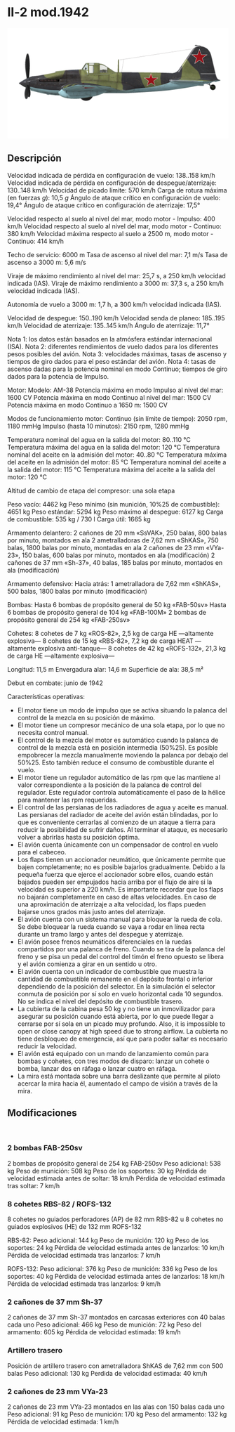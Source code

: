 # Il-2 mod.1942

![il2m42](../images/il2m42.png)

## Descripción

Velocidad indicada de pérdida en configuración de vuelo: 138..158 km/h
Velocidad indicada de pérdida en configuración de despegue/aterrizaje: 130..148 km/h
Velocidad de picado límite: 570 km/h
Carga de rotura máxima (en fuerzas <i>g</i>): 10,5 <i>g</i>
Ángulo de ataque crítico en configuración de vuelo: 19,4°
Ángulo de ataque crítico en configuración de aterrizaje: 17,5°

Velocidad respecto al suelo al nivel del mar, modo motor - Impulso: 400 km/h
Velocidad respecto al suelo al nivel del mar, modo motor - Continuo: 380 km/h
Velocidad máxima respecto al suelo a 2500 m, modo motor - Continuo: 414 km/h

Techo de servicio: 6000 m
Tasa de ascenso al nivel del mar: 7,1 m/s
Tasa de ascenso a 3000 m: 5,6 m/s

Viraje de máximo rendimiento al nivel del mar: 25,7 s, a 250 km/h velocidad indicada (IAS).
Viraje de máximo rendimiento a 3000 m: 37,3 s, a 250 km/h velocidad indicada (IAS).

Autonomía de vuelo a 3000 m: 1,7 h, a 300 km/h velocidad indicada (IAS).

Velocidad de despegue: 150..190 km/h
Velocidad senda de planeo: 185..195 km/h
Velocidad de aterrizaje: 135..145 km/h
Ángulo de aterrizaje: 11,7°

Nota 1: los datos están basados en la atmósfera estándar internacional (ISA).
Nota 2: diferentes rendimientos de vuelo dados para los diferentes pesos posibles del avión.
Nota 3: velocidades máximas, tasas de ascenso y tiempos de giro dados para el peso estándar del avión.
Nota 4: tasas de ascenso dadas para la potencia nominal en modo Continuo; tiempos de giro dados para la potencia de Impulso.

Motor:
Modelo: AM-38
Potencia máxima en modo Impulso al nivel del mar: 1600 CV
Potencia máxima en modo Continuo al nivel del mar: 1500 CV
Potencia máxima en modo Continuo a 1650 m: 1500 CV

Modos de funcionamiento motor:
Continuo (sin límite de tiempo): 2050 rpm, 1180 mmHg
Impulso (hasta 10 minutos): 2150 rpm, 1280 mmHg

Temperatura nominal del agua en la salida del motor: 80..110 °C
Temperatura máxima del agua en la salida del motor: 120 °C
Temperatura nominal del aceite en la admisión del motor: 40..80 °C
Temperatura máxima del aceite en la admisión del motor: 85 °C
Temperatura nominal del aceite a la salida del motor: 115 °C
Temperatura máxima del aceite a la salida del motor: 120 °C

Altitud de cambio de etapa del compresor: una sola etapa

Peso vacío: 4462 kg
Peso mínimo (sin munición, 10%25 de combustible): 4651 kg
Peso estándar: 5294 kg
Peso máximo al despegue: 6127 kg
Carga de combustible: 535 kg / 730 l
Carga útil: 1665 kg

Armamento delantero:
2 cañones de 20 mm «SsVAK», 250 balas, 800 balas por minuto, montados en ala
2 ametralladoras de 7,62 mm «ShKAS», 750 balas, 1800 balas por minuto, montadas en ala
2 cañones de 23 mm «VYa-23», 150 balas, 600 balas por minuto, montados en ala (modificación)
2 cañones de 37 mm «Sh-37», 40 balas, 185 balas por minuto, montados en ala (modificación)

Armamento defensivo:
Hacia atrás: 1 ametralladora de 7,62 mm «ShKAS», 500 balas, 1800 balas por minuto (modificación)

Bombas:
Hasta 6 bombas de propósito general de 50 kg «FAB-50sv»
Hasta 6 bombas de propósito general de 104 kg «FAB-100M»
2 bombas de propósito general de 254 kg «FAB-250sv»

Cohetes:
8 cohetes de 7 kg «ROS-82», 2,5 kg de carga HE —altamente explosiva—
8 cohetes de 15 kg «RBS-82», 7,2 kg de carga HEAT —altamente explosiva anti-tanque—
8 cohetes de 42 kg «ROFS-132», 21,3 kg de carga HE —altamente explosiva—

Longitud: 11,5 m
Envergadura alar: 14,6 m
Superficie de ala: 38,5 m²

Debut en combate: junio de 1942

Características operativas:
- El motor tiene un modo de impulso que se activa situando la palanca del control de la mezcla en su posición de máximo.
- El motor tiene un compresor mecánico de una sola etapa, por lo que no necesita control manual.
- El control de la mezcla del motor es automático cuando la palanca de control de la mezcla está en posición intermedia (50%25). Es posible empobrecer la mezcla manualmente moviendo la palanca por debajo del 50%25. Esto también reduce el consumo de combustible durante el vuelo.
- El motor tiene un regulador automático de las rpm que las mantiene al valor correspondiente a la posición de la palanca de control del regulador. Este regulador controla automáticamente el paso de la hélice para mantener las rpm requeridas.
- El control de las persianas de los radiadores de agua y aceite es manual. Las persianas del radiador de aceite del avión están blindadas, por lo que es conveniente cerrarlas al comienzo de un ataque a tierra para reducir la posibilidad de sufrir daños. Al terminar el ataque, es necesario volver a abrirlas hasta su posición óptima.
- El avión cuenta únicamente con un compensador de control en vuelo para el cabeceo.
- Los flaps tienen un accionador neumático, que únicamente permite que bajen completamente; no es posible bajarlos gradualmente. Debido a la pequeña fuerza que ejerce el accionador sobre ellos, cuando están bajados pueden ser empujados hacia arriba por el flujo de aire si la velocidad es superior a 220 km/h. Es importante recordar que los flaps no bajarán completamente en caso de altas velocidades. En caso de una aproximación de aterrizaje a alta velocidad, los flaps pueden bajarse unos grados más justo antes del aterrizaje.
- El avión cuenta con un sistema manual para bloquear la rueda de cola. Se debe bloquear la rueda cuando se vaya a rodar en línea recta durante un tramo largo y antes del despegue y aterrizaje.
- El avión posee frenos neumáticos diferenciales en la ruedas compartidos por una palanca de freno. Cuando se tira de la palanca del freno y se pisa un pedal del control del timón el freno opuesto se libera y el avión comienza a girar en un sentido u otro.
- El avión cuenta con un indicador de combustible que muestra la cantidad de combustible remanente en el depósito frontal o inferior dependiendo de la posición del selector. En la simulación el selector conmuta de posición por sí solo en vuelo horizontal cada 10 segundos. No se indica el nivel del depósito de combustible trasero. 
- La cubierta de la cabina pesa 50 kg y no tiene un inmovilizador para asegurar su posición cuando está abierta, por lo que puede llegar a cerrarse por sí sola en un picado muy profundo. Also, it is impossible to open or close canopy at high speed due to strong airflow. La cubierta no tiene desbloqueo de emergencia, así que para poder saltar es necesario reducir la velocidad.
- El avión está equipado con un mando de lanzamiento común para bombas y cohetes, con tres modos de disparo: lanzar un cohete o bomba, lanzar dos en ráfaga o lanzar cuatro en ráfaga.
- La mira está montada sobre una barra deslizante que permite al piloto acercar la mira hacia él, aumentado el campo de visión a través de la mira.

## Modificaciones
﻿

### 2 bombas FAB-250sv

2 bombas de propósito general de 254 kg FAB-250sv
Peso adicional: 538 kg
Peso de munición: 508 kg
Peso de los soportes: 30 kg
Pérdida de velocidad estimada antes de soltar: 18 km/h
Pérdida de velocidad estimada tras soltar: 7 km/h﻿

### 8 cohetes RBS-82 / ROFS-132

8 cohetes no guiados perforadores (AP) de 82 mm RBS-82 u 8 cohetes no guiados explosivos (HE) de 132 mm ROFS-132

RBS-82:
Peso adicional: 144 kg
Peso de munición: 120 kg
Peso de los soportes: 24 kg
Pérdida de velocidad estimada antes de lanzarlos: 10 km/h
Pérdida de velocidad estimada tras lanzarlos: 7 km/h

ROFS-132:
Peso adicional: 376 kg
Peso de munición: 336 kg
Peso de los soportes: 40 kg
Pérdida de velocidad estimada antes de lanzarlos: 18 km/h
Pérdida de velocidad estimada tras lanzarlos: 9 km/h﻿

### 2 cañones de 37 mm Sh-37 

2 cañones de 37 mm Sh-37 montados en carcasas exteriores con 40 balas cada uno
Peso adicional: 466 kg
Peso de munición: 72 kg
Peso del armamento: 605 kg
Pérdida de velocidad estimada: 19 km/h

### Artillero trasero

Posición de artillero trasero con ametralladora ShKAS de 7,62 mm con 500 balas
Peso adicional: 130 kg
Perdida de velocidad estimada: 40 km/h﻿

### 2 cañones de 23 mm VYa-23

2 cañones de 23 mm VYa-23 montados en las alas con 150 balas cada uno
Peso adicional: 91 kg
Peso de munición: 170 kg
Peso del armamento: 132 kg
Pérdida de velocidad estimada: 1 km/h